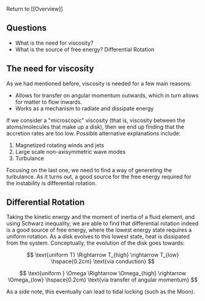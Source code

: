 Return to [[Overview]]

## Questions

- What is the need for viscosity?
- What is the source of free energy? Differential Rotation

## The need for viscosity

As we had mentioned before, viscosity is needed for a few main reasons:

- Allows for transfer on angular momentum outwards, which in turn allows for matter to flow inwards.
- Works as a mechanism to radiate and dissipate energy

If we consider a "microscopic" viscosity (that is, viscosity between the atoms/molecules that make up a disk), then we end up finding that the accretion rates are too low. Possible alternative explanations include:

1) Magnetized rotating winds and jets
2) Large scale non-axisymmetric wave modes
3) Turbulance

Focusing on the last one, we need to find a way of genereting the turbulance. As it turns out, a good source for the free energy required for the instability is differential rotation.

## Differential Rotation

Taking the kinetic energy and the moment of inertia of a fluid element, and using Schwarz inequality, we are able to find that differential rotation indeed is a good source of free energy, where the lowest energy state requires a uniform rotation. As a disk evolves to this lowest state, heat is dissipated from the system. Conceptually, the evolution of the disk goes towards:

$$
\text{uniform T} \Rightarrow T_{high} \rightarrow T_{low} \hspace{0.2cm} \text{via conduction}
$$

$$
\text{uniform } \Omega \Rightarrow \Omega_{high} \rightarrow \Omega_{low} \hspace{0.2cm} \text{via transfer of angular momentum}
$$

As a side note, this eventually can lead to tidal locking (such as the Moon).
